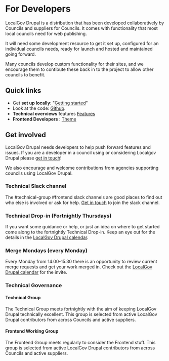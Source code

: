 # For Developers

LocalGov Drupal is a distribution that has been developed collaboratively by Councils and suppliers for Councils. It comes with functionality that most local councils need for web publishing.

It will need some development resource to get it set up, configured for an individual councils needs, ready for launch and hosted and maintained going forward.

Many councils develop custom functionality for their sites, and we encourage them to contibute these back in to the project to allow other councils to benefit.


## Quick links

- Get **set up locally**: "[Getting started](/devs/getting-started)" 
- Look at the code: [Github](https://github.com/localgovdrupal). 
- **Technical overviews** features [Features](/devs/features)
- **Frontend Developers** : [Theme](/devs/theme) 

## Get involved

LocalGov Drupal needs developers to help push forward features and issues. If you are a developer in a council using or considering Localgov Drupal please [get in touch](mailto:hello@localgovdrupal.org)!

We also encourage and welcome contributions from agencies supporting councils using LocalGov Drupal.

### Technical Slack channel

The #technical-group #frontend slack channels are good places to find out who else is involved or ask for help. [Get in touch](mailto:hello@localgovdrupal.org) to join the slack channel. 

### Technical Drop-in (Fortnightly Thursdays)

If you want some guidance or help, or just an idea on where to get started come along to the fortnightly Technical Drop-in. Keep an eye out for the details in the [LocalGov Drupal calendar](https://calendar.google.com/calendar/u/0/embed?src=dnkea9ec90vrkdnrmlo1ng3dik@group.calendar.google.com&ctz=Europe/London).

### Merge Mondays (every Monday)

Every Monday from 14.00-15.30 there is an opportunity to review current merge requests and get your work merged in. Check out the [LocalGov Drupal calendar](https://calendar.google.com/calendar/u/0/embed?src=dnkea9ec90vrkdnrmlo1ng3dik@group.calendar.google.com&ctz=Europe/London) for the invite.

### Technical Governance

#### Technical Group

The Technical Group meets fortnightly with the aim of keeping LocalGov Drupal technically excellent. This group is selected from active LocalGov Drupal contributors from across Councils and active suppliers.

#### Frontend Working Group

The Frontend Group meets regularly to consider the Frontend stuff. This group is selected from active LocalGov Drupal contributors from across Councils and active suppliers.
